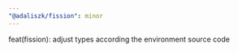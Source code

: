 ```yaml
---
"@adaliszk/fission": minor
---
```


feat(fission): adjust types according the environment source code
